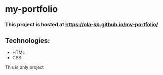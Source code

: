 # my-portfolio

### This project is hosted at https://ola-kb.github.io/my-portfolio/

## Technologies: 
* HTML 
* CSS

This is only project

